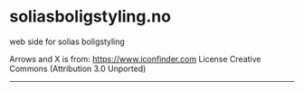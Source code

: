 # soliasboligstyling.no
web side for solias boligstyling

Arrows and X is from:
https://www.iconfinder.com
License	Creative Commons (Attribution 3.0 Unported)
___________________________________________________
